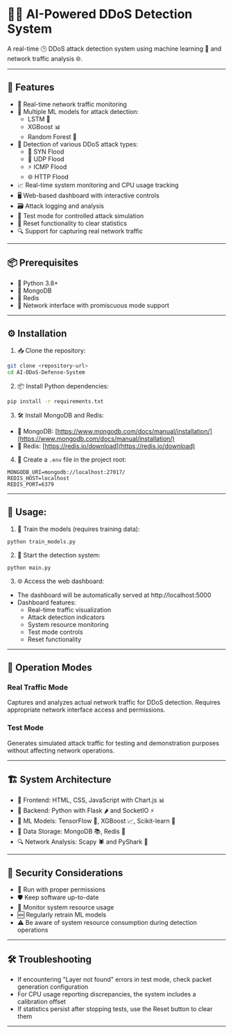 # 🧠💥 AI-Powered DDoS Detection System

A real-time 🕒 DDoS attack detection system using machine learning 🤖 and network traffic analysis 🌐.

---

## 🚀 Features

* 📡 Real-time network traffic monitoring
* 🧠 Multiple ML models for attack detection:
  * LSTM 🔁
  * XGBoost 📊
  * Random Forest 🌳
* 🚨 Detection of various DDoS attack types:
  * 🔗 SYN Flood
  * 🌊 UDP Flood
  * ⚡ ICMP Flood
  * 🌐 HTTP Flood
* 📈 Real-time system monitoring and CPU usage tracking
* 🖥️ Web-based dashboard with interactive controls
* 🗃️ Attack logging and analysis
* 🧪 Test mode for controlled attack simulation
* 🔄 Reset functionality to clear statistics
* 🔍 Support for capturing real network traffic

---

## 📦 Prerequisites

* 🐍 Python 3.8+ 
* 🍃 MongoDB
* 🔁 Redis
* 🧰 Network interface with promiscuous mode support


---

## ⚙️ Installation

1. 📥 Clone the repository:

```bash
git clone <repository-url>
cd AI-DDoS-Defense-System
```

2. 📦 Install Python dependencies:

```bash
pip install -r requirements.txt
```

3. 🛠️ Install MongoDB and Redis:

* 🍃 MongoDB: [https://www.mongodb.com/docs/manual/installation/](https://www.mongodb.com/docs/manual/installation/)
* 🔁 Redis: [https://redis.io/download](https://redis.io/download)

4. 📝 Create a `.env` file in the project root:

```env
MONGODB_URI=mongodb://localhost:27017/
REDIS_HOST=localhost
REDIS_PORT=6379
```

---

## 🧪 Usage:

1. 🎯 Train the models (requires training data):

```bash
python train_models.py
```

2. 🚨 Start the detection system:

```bash
python main.py
```

3. 🌐 Access the web dashboard:

* The dashboard will be automatically served at http://localhost:5000
* Dashboard features:
  * Real-time traffic visualization
  * Attack detection indicators
  * System resource monitoring
  * Test mode controls
  * Reset functionality

---

## 🔄 Operation Modes

### Real Traffic Mode
Captures and analyzes actual network traffic for DDoS detection. Requires appropriate network interface access and permissions.

### Test Mode
Generates simulated attack traffic for testing and demonstration purposes without affecting network operations.

---

## 🏗️ System Architecture

* 🎨 Frontend: HTML, CSS, JavaScript with Chart.js 📊
* 🔧 Backend: Python with Flask 🌶️ and SocketIO ⚡
* 🤖 ML Models: TensorFlow 🧠, XGBoost 📈, Scikit-learn 📘
* 💾 Data Storage: MongoDB 📚, Redis 🧮
* 🔍 Network Analysis: Scapy 🕷️ and PyShark 🦈

---

## 🔐 Security Considerations

* 📛 Run with proper permissions
* 🛡️ Keep software up-to-date
* 🧠 Monitor system resource usage
* 🆕 Regularly retrain ML models
* ⚠️ Be aware of system resource consumption during detection operations

---

## 🛠️ Troubleshooting

* If encountering "Layer not found" errors in test mode, check packet generation configuration
* For CPU usage reporting discrepancies, the system includes a calibration offset
* If statistics persist after stopping tests, use the Reset button to clear them

---